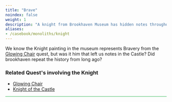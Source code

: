 ```yaml
---
title: "Brave"
noindex: false
weight: 1
description: "A knight from Brookhaven Museum has hidden notes throughout the castle."
aliases:
- /casebook/monoliths/knight
--- 
```


We know the Knight painting in the museum represents Bravery from the [Glowing Chair](/lore/quests/glowing_chair) quest, but was it him that left us notes in the Castle? Did brookhaven repeat the history from long ago?


<h3>Related Quest's involving the Knight</h3>

- [Glowing Chair](/lore/quests/glowing_chair)
- [Knight of the Castle](/lore/quests/knight_of_the_castle)


<hr style="background-color: #28b44c" size=8>